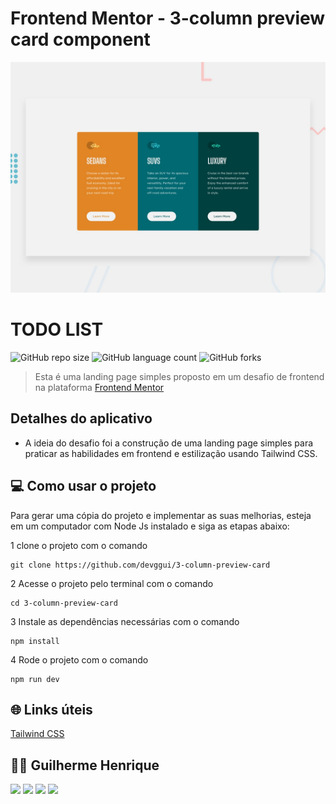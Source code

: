 # Frontend Mentor - 3-column preview card component

![Design preview for the 3-column preview card component coding challenge](./design/desktop-preview.jpg)

# TODO LIST

![GitHub repo size](https://img.shields.io/github/repo-size/devggui/3-column-preview-card)
![GitHub language count](https://img.shields.io/github/languages/count/devggui/3-column-preview-card)
![GitHub forks](https://img.shields.io/github/forks/devggui/3-column-preview-card)


> Esta é uma landing page simples proposto em um desafio de frontend na plataforma [Frontend Mentor](https://www.frontendmentor.io)

## Detalhes do aplicativo

- A ideia do desafio foi a construção de uma landing page simples para praticar as habilidades em frontend e estilização usando Tailwind CSS.

## 💻 Como usar o projeto
Para gerar uma cópia do projeto e implementar as suas melhorias, esteja em um computador com Node Js instalado e siga as etapas abaixo:

1  clone o projeto com o comando 
```
git clone https://github.com/devggui/3-column-preview-card
``` 
2  Acesse o projeto pelo terminal com o comando 
```
cd 3-column-preview-card
```  
3  Instale as dependências necessárias com o comando
```
npm install
```

4  Rode o projeto com o comando
```
npm run dev
``` 

## 🌐 Links úteis
[Tailwind CSS](3-column-preview-card)  

## 🧑‍💻 Guilherme Henrique

[<img src="https://img.shields.io/badge/linkedin-%230077B5.svg?&style=for-the-badge&logo=linkedin&logoColor=white" />](https://www.linkedin.com/in/devggui)
[<img src=" https://img.shields.io/badge/GitHub-100000?style=for-the-badge&logo=github&logoColor=white" />](https://gthub.com/devggui)
[<img src="https://img.shields.io/badge/WhatsApp-25D366?style=for-the-badge&logo=whatsapp&logoColor=white"/>](http://wa.me/5514998619263)
[<img src="https://img.shields.io/website-up-down-green-red/http/shields.io.svg" height="28" />](https://devggui.netlify.app)